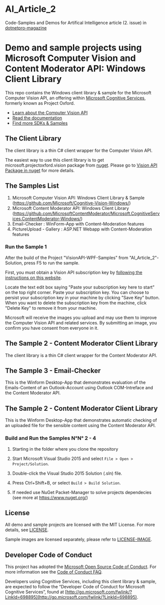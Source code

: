 # AI_Article_2
Code-Samples and Demos for Artifical Intelligence article (2. issue) in [dotnetpro-magazine](http://www.dotnetpro.de/)

# Demo and sample projects using Microsoft Computer Vision and Content Moderator API: Windows Client Library
This repo contains the Windows client library & sample for the Microsoft Computer Vision API, an offering within [Microsoft Cognitive Services](https://www.microsoft.com/cognitive-services), formerly known as Project Oxford.
* [Learn about the Computer Vision API](https://www.microsoft.com/cognitive-services/en-us/computer-vision-api)
* [Read the documentation](https://www.microsoft.com/cognitive-services/en-us/computer-vision-api/documentation)
* [Find more SDKs & Samples](https://www.microsoft.com/cognitive-services/en-us/SDK-Sample?api=computer%20vision)

## The Client Library
The client library is a thin C\# client wrapper for the Computer Vision API.

The easiest way to use this client library is to get microsoft.projectoxford.vision package from [nuget](<http://nuget.org>). Please go to [Vision API Package in nuget](https://www.nuget.org/packages/Microsoft.ProjectOxford.Vision/) for more details.

## The Samples List

1. Microsoft Computer Vision API: Windows Client Library & Sample (https://github.com/Microsoft/Cognitive-Vision-Windows/)
2. Microsoft Content Moderator API: Windows Client Library (https://github.com/MicrosoftContentModerator/Microsoft.CognitiveServices.ContentModerator-Windows/)
3. Email-Checker : WinForm-App with Content-Moderation features
4. PictureUpload - Gallery : ASP.NET Webapp with Content-Moderation features

### Run the Sample 1
After the build of the Project "VisionAPI-WPF-Samples" from "AI_Article_2"-Solution, press F5 to run the sample.

First, you must obtain a Vision API subscription key by [following the instructions on this website](<https://www.microsoft.com/cognitive-services/en-us/sign-up>).

Locate the text edit box saying "Paste your subscription key here to start" on
the top right corner. Paste your subscription key. You can choose to persist
your subscription key in your machine by clicking "Save Key" button. When you
want to delete the subscription key from the machine, click "Delete Key" to
remove it from your machine.

Microsoft will receive the images you upload and may use them to improve the Computer Vision
API and related services. By submitting an image, you confirm you have consent
from everyone in it.

## The Sample 2 - Content Moderator Client Library
The client library is a thin C\# client wrapper for the Content Moderator API.

## The Sample 3 - Email-Checker
This is the Winform Desktop-App that demonstrates evaluation of the Emails-Content of an Outlook-Account
using Outlook COM-Intreface and the Content Moderator API.

## The Sample 2 - Content Moderator Client Library
This is the Winform Desktop-App that demonstrates automatic checking of an uploaded file for the sensible content using the Content Moderator API.


### Build and Run the Samples N°N° 2 - 4
 1. Starting in the folder where you clone the repository
 
 2. Start Microsoft Visual Studio 2015 and select `File > Open > Project/Solution`.
 
 3. Double-click the Visual Studio 2015 Solution (.sln) file.

 4. Press Ctrl+Shift+B, or select `Build > Build Solution`.
 
 5. If needed use NuGet Packet-Manager to solve projects dependecies (see more at https://www.nuget.org/)

## License
All demo and sample projects are licensed with the MIT License. For more details, see
[LICENSE](<https://github.com/mdobro1/AI_Article_2/blob/master/LICENSE>).

Sample images are licensed separately, please refer to [LICENSE-IMAGE](<https://github.com/Microsoft/Cognitive-Vision-Windows/blob/master/LICENSE-IMAGE.md>).

## Developer Code of Conduct
This project has adopted the [Microsoft Open Source Code of Conduct](https://opensource.microsoft.com/codeofconduct/). For more information see the [Code of Conduct FAQ](https://opensource.microsoft.com/codeofconduct/faq/).

Developers using Cognitive Services, including this client library & sample, are expected to follow the “Developer Code of Conduct for Microsoft Cognitive Services”, found at [http://go.microsoft.com/fwlink/?LinkId=698895](http://go.microsoft.com/fwlink/?LinkId=698895).
